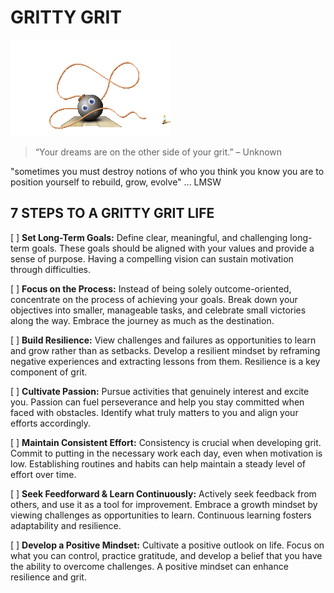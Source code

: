 # GRITTY GRIT

![bomb gif](images/bomb.gif)

<!-- favicon png snagged from gif by Placidplace/Pixabay -->

> “Your dreams are on the other side of your grit.” – Unknown

"sometimes you must destroy notions of who you think you know you are to position yourself to rebuild, grow, evolve" ... LMSW

## 7 STEPS TO A GRITTY GRIT LIFE<br>

[ ] **Set Long-Term Goals:** Define clear, meaningful, and challenging long-term goals. These goals should be aligned with your values and provide a sense of purpose. Having a compelling vision can sustain motivation through difficulties.

[ ] **Focus on the Process:**
Instead of being solely outcome-oriented, concentrate on the process of achieving your goals. Break down your objectives into smaller, manageable tasks, and celebrate small victories along the way. Embrace the journey as much as the destination.

[ ] **Build Resilience:**
View challenges and failures as opportunities to learn and grow rather than as setbacks. Develop a resilient mindset by reframing negative experiences and extracting lessons from them. Resilience is a key component of grit.

[ ] **Cultivate Passion:**
Pursue activities that genuinely interest and excite you. Passion can fuel perseverance and help you stay committed when faced with obstacles. Identify what truly matters to you and align your efforts accordingly.

[ ] **Maintain Consistent Effort:**
Consistency is crucial when developing grit. Commit to putting in the necessary work each day, even when motivation is low. Establishing routines and habits can help maintain a steady level of effort over time.

[ ] **Seek Feedforward & Learn Continuously:**
Actively seek feedback from others, and use it as a tool for improvement. Embrace a growth mindset by viewing challenges as opportunities to learn. Continuous learning fosters adaptability and resilience.

[ ] **Develop a Positive Mindset:**
Cultivate a positive outlook on life. Focus on what you can control, practice gratitude, and develop a belief that you have the ability to overcome challenges. A positive mindset can enhance resilience and grit.
